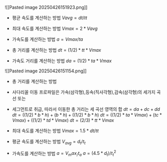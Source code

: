 ![[Pasted image 20250426151923.png]]


- 평균 속도를 계산하는 방법
	$Vavg = dt/tt$
	
- 최대 속도를 계산하는 방법
	$Vmax = 2*Vavg$
	
- 가속도를 계산하는 방법
	$a = Vmax/ta$
	
- 총 거리를 계산하는 방법
	$dt = (1/2) * tt * Vmax$
	
- 가속도 거리를 계산하는 방법
	$da = (1/2) * ta * Vmax$


![[Pasted image 20250426151154.png]]

- 총 거리를 계산하는 방법
- 사다리꼴 이동 프로파일은 가속(삼각형),등속(직사각형),감속(삼각형)의 세가지 곡선 또는
- 세그먼트로 취급, 따라서 이동한 총 거리는 세 곡선 영역의 합
	$dt = da + dc + dd$
	$dt=((1/2) * b * h) + (b * h) + ((1/2) * b * h)$
	$dt = ((1/2) * ta * Vmax) + (tc * Vmax) + ((1/2) * td * Vmax)$
	$dt = (2/3) * tt * Vmax$

- 최대 속도를 계산하는 방법
	$Vmax = 1.5 * dt/tt$

- 평균 속도를 계산하는 방법
	$V_{avg} = d_t/t_t$

-  가속도를 계산하는 방법
	$a = V_max_/t_a$
	$a = (4.5*d_t)/t^2_t$
	